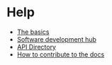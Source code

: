 # Help

- [The basics](Generic/README.md)
- [Software development hub](Hub/README.md)
- [API Directory](Apis/README.md)
- [How to contribute to the docs](HowToContribute.md)
